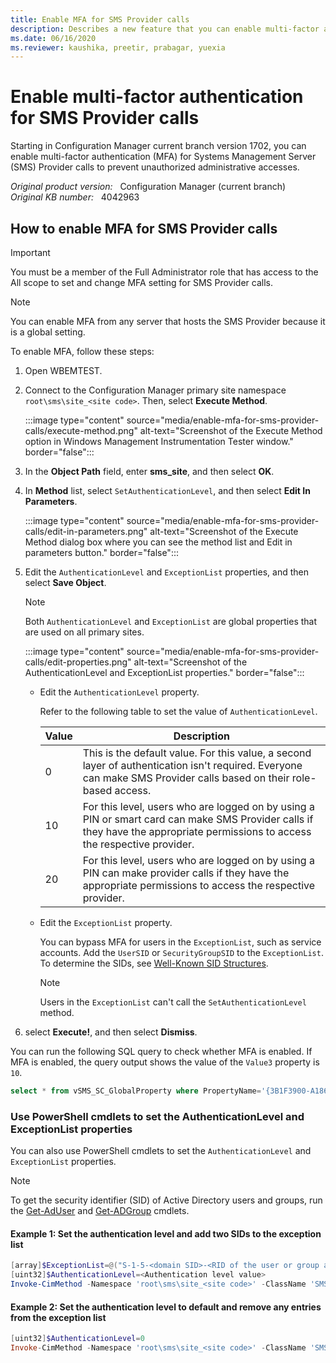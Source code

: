 ```yaml
---
title: Enable MFA for SMS Provider calls
description: Describes a new feature that you can enable multi-factor authentication for SMS Provider calls to protect administrative actions.
ms.date: 06/16/2020
ms.reviewer: kaushika, preetir, prabagar, yuexia
---
```

# Enable multi-factor authentication for SMS Provider calls

Starting in Configuration Manager current branch version 1702, you can enable multi-factor authentication (MFA) for Systems Management Server (SMS) Provider calls to prevent unauthorized administrative accesses.

_Original product version:_ &nbsp; Configuration Manager (current branch)  
_Original KB number:_ &nbsp; 4042963

## How to enable MFA for SMS Provider calls

> [!IMPORTANT]
> You must be a member of the Full Administrator role that has access to the All scope to set and change MFA setting for SMS Provider calls.

> [!NOTE]
> You can enable MFA from any server that hosts the SMS Provider because it is a global setting.

To enable MFA, follow these steps:

1. Open WBEMTEST.

1. Connect to the Configuration Manager primary site namespace `root\sms\site_<site code>`. Then, select **Execute Method**.

    :::image type="content" source="media/enable-mfa-for-sms-provider-calls/execute-method.png" alt-text="Screenshot of the Execute Method option in Windows Management Instrumentation Tester window." border="false":::

1. In the **Object Path** field, enter **sms_site**, and then select **OK**.

1. In **Method** list, select `SetAuthenticationLevel`, and then select **Edit In Parameters**.

    :::image type="content" source="media/enable-mfa-for-sms-provider-calls/edit-in-parameters.png" alt-text="Screenshot of the Execute Method dialog box where you can see the method list and Edit in parameters button." border="false":::

1. Edit the `AuthenticationLevel` and `ExceptionList` properties, and then select **Save Object**.

    > [!NOTE]
    > Both `AuthenticationLevel` and `ExceptionList` are global properties that are used on all primary sites.

    :::image type="content" source="media/enable-mfa-for-sms-provider-calls/edit-properties.png" alt-text="Screenshot of the AuthenticationLevel and ExceptionList properties." border="false":::

   - Edit the `AuthenticationLevel` property.

     Refer to the following table to set the value of `AuthenticationLevel`.

     |Value|Description|
     |---|---|
     |0|This is the default value. For this value, a second layer of authentication isn't required. Everyone can make SMS Provider calls based on their role-based access.|
     |10|For this level, users who are logged on by using a PIN or smart card can make SMS Provider calls if they have the appropriate permissions to access the respective provider.|
     |20|For this level, users who are logged on by using a PIN can make provider calls if they have the appropriate permissions to access the respective provider.|

   - Edit the `ExceptionList` property.

     You can bypass MFA for users in the `ExceptionList`, such as service accounts. Add the `UserSID` or `SecurityGroupSID` to the `ExceptionList`. To determine the SIDs, see [Well-Known SID Structures](/openspecs/windows_protocols/ms-dtyp/81d92bba-d22b-4a8c-908a-554ab29148ab).

     > [!NOTE]
     > Users in the `ExceptionList` can't call the `SetAuthenticationLevel` method.

1. select **Execute!**, and then select **Dismiss**.

You can run the following SQL query to check whether MFA is enabled. If MFA is enabled, the query output shows the value of the `Value3` property is `10`.

```sql
select * from vSMS_SC_GlobalProperty where PropertyName='{3B1F3900-A186-11d0-BDA9-00A0C909FDD7} Authentication'
```

### Use PowerShell cmdlets to set the AuthenticationLevel and ExceptionList properties

You can also use PowerShell cmdlets to set the `AuthenticationLevel` and `ExceptionList` properties.

> [!NOTE]
> To get the security identifier (SID) of Active Directory users and groups, run the [Get-AdUser](/powershell/module/activedirectory/get-aduser) and [Get-ADGroup](/powershell/module/activedirectory/get-adgroup) cmdlets.

#### Example 1: Set the authentication level and add two SIDs to the exception list

```powershell
[array]$ExceptionList=@("S-1-5-<domain SID>-<RID of the user or group account>","S-1-5-<domain SID>-<RID of the user or group account>")
[uint32]$AuthenticationLevel=<Authentication level value>
Invoke-CimMethod -Namespace 'root\sms\site_<site code>' -ClassName 'SMS_Site' -MethodName 'SetAuthenticationLevel' -Arguments @{AuthenticationLevel=$AuthenticationLevel;ExceptionList=$ExceptionList}
```

#### Example 2: Set the authentication level to default and remove any entries from the exception list

```powershell
[uint32]$AuthenticationLevel=0
Invoke-CimMethod -Namespace 'root\sms\site_<site code>' -ClassName 'SMS_Site' -MethodName 'SetAuthenticationLevel' -Arguments @{AuthenticationLevel=$AuthenticationLevel}
```
